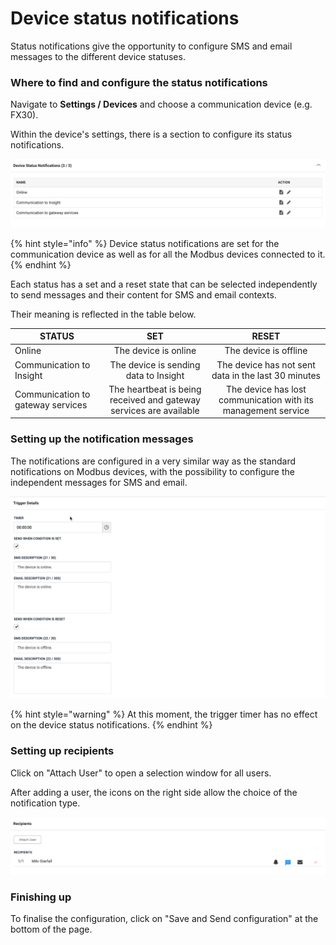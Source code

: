 # Device status notifications

Status notifications give the opportunity to configure SMS and email messages to the different device statuses.



### Where to find and configure the status notifications

Navigate to **Settings / Devices** and choose a communication device (e.g. FX30).

Within the device's settings, there is a section to configure its status notifications.

![The FX30 has three different device statuses available for notifications](<../../.gitbook/assets/image (65).png>)

{% hint style="info" %}
 Device status notifications are set for the communication device as well as for all the Modbus devices connected to it.
{% endhint %}



Each status has a set and a reset state that can be selected independently to send messages and their content for SMS and email contexts.

Their meaning is reflected in the table below.

| STATUS                            |                                 SET                                |                             RESET                             |
| --------------------------------- | :----------------------------------------------------------------: | :-----------------------------------------------------------: |
| Online                            |                        The device is online                        |                     The device is offline                     |
| Communication to Insight          |                The device is sending data to Insight               |      The device has not sent data in the last 30 minutes      |
| Communication to gateway services | The heartbeat is being received and gateway services are available | The device has lost communication with its management service |



### Setting up the notification messages

The notifications are configured in a very similar way as the standard notifications on Modbus devices, with the possibility to configure the independent messages for SMS and email.

![The trigger detais section is where messages are defined](<../../.gitbook/assets/image (69).png>)

{% hint style="warning" %}
At this moment, the trigger timer has no effect on the device status notifications.
{% endhint %}

### Setting up recipients

Click on "Attach User" to open a selection window for all users.

After adding a user, the icons on the right side allow the choice of the notification type.

![Miki Starfall will receive SMS notifications for all the device status messages.](<../../.gitbook/assets/image (70).png>)



### Finishing up

To finalise the configuration, click on "Save and Send configuration" at the bottom of the page.

